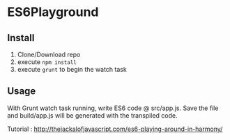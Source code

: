 ES6Playground
=============

Install
-------
1. Clone/Download repo
2. execute ```npm install```
3. execute ```grunt``` to begin the watch task

Usage
-----
With Grunt watch task running, write ES6 code @ src/app.js. Save the file and build/app.js will be generated with the transpiled code.

Tutorial : http://thejackalofjavascript.com/es6-playing-around-in-harmony/
